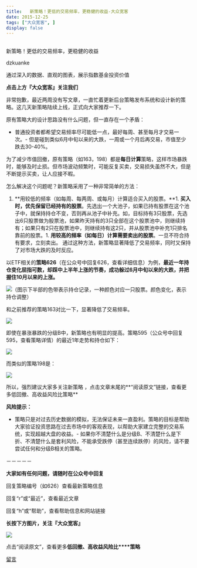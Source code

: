 ```yaml
---
title:   新策略！更低的交易频率，更稳健的收益-大众宽客
date: 2015-12-25
tags: ["大众宽客", ]
display: false
---
```



## 



新策略！更低的交易频率，更稳健的收益




dzkuanke




通过深入的数据、直观的图表，展示指数基金投资价值


**点击上方『大众宽客』关注我们**



非常抱歉，最近两周没有写文章，一直忙着更新后台策略发布系统和设计新的策略。这几天新策略陆续上线，正式向大家推荐一下。



原有策略大的设计思路没有什么问题，但一直存在一个矛盾：
- 普通投资者都希望交易频率尽可能低一点，最好每周、甚至每月才交易一次。- 但是碰到类似6月中旬以来的大跌，一周或一个月后再交易，市值至少跌去30-40%。


为了减少市值回撤，原有策略（如163，198）都是**每日计算**策略，这样市场暴跌时，能够及时止损。但市场波动频繁时，可能反复买卖，交易损失虽然不大，但是不断提示买卖，让人应接不暇。



怎么解决这个问题呢？新策略采用了一种非常简单的方法：
1. **用较低的频率（如每周、每两周、或每月）计算适合买入的股票。**1. **买入时，优先保留已经持有的股票**。先选出一个大池子，如果已持有股票在这个池子中，就保持持仓不变，否则再从池子中补充。如，目标持有3只股票，先选出6只股票做为股票池，如果昨天持有的3只全部在这个股票池中，则继续持有；如果只有2只在股票池中，则继续持有这2只，并从股票池中补充1只排名靠前的股票。1. **用较高的频率（如每日）计算需要卖出的股票**。一旦不符合持有要求，立刻卖出。
通过这种方法，新策略显著降低了交易频率，同时又保持了对市场大跌的及时反应。



以ETF相关的**策略626**（在公众号中回复626，查看详细信息）为例，**最近一年持仓变化屈指可数，却踩中上半年上涨的节奏，成功躲过6月中旬以来的大跌，并把握住10月以来的上涨。**

<img data-s="300,640" data-type="png" src="http://mmbiz.qpic.cn/mmbiz/PKw3FQPmhIjEBA0vBsCa2LphfZGTdaDAfiaiaWIzUSibldBo35XXytZaHOJf0jKQyGU4HoKgImbo3kfdoIL0avksw/0?wx_fmt=png" data-ratio="0.6079136690647482" data-w=""/>（图示下半部的色带表示持仓记录，一种颜色对应一只股票。颜色变化，表示持仓调整）



和之前推荐的策略163对比一下，显著降低了交易频率。

<img data-s="300,640" data-type="png" src="http://mmbiz.qpic.cn/mmbiz/PKw3FQPmhIjEBA0vBsCa2LphfZGTdaDAp1qlOmb1JuQaw9TrIUMd73JuXZ1ic7jpJU8tN5CgribibI36nQN3pvUIw/0?wx_fmt=png" data-ratio="0.6115107913669064" data-w=""/>



即使在暴涨暴跌的分级B中，新策略也有明显的提高。策略595（公众号中回复595，查看策略详情）的最近1年走势和持仓如下：

<img data-s="300,640" data-type="png" src="http://mmbiz.qpic.cn/mmbiz/PKw3FQPmhIjEBA0vBsCa2LphfZGTdaDALEvicibW6y0KAo6QAIc8Jj0fS3bia1RHWkpsMQVyD239lvIibSW433hrQA/0?wx_fmt=png" data-ratio="0.6079136690647482" data-w=""/>



而类似的策略198是：

<img data-s="300,640" data-type="png" src="http://mmbiz.qpic.cn/mmbiz/PKw3FQPmhIjEBA0vBsCa2LphfZGTdaDAB9HIDzT7NEqAAEK0obVJ97s2G59KZDh7Xj1KzAicsZqGXGTZAbp8hSQ/0?wx_fmt=png" data-ratio="NaN" data-w="0"/>



所以，强烈建议大家多关注新策略 ，点击文章末尾的**“阅读原文”链接，查看更多低回撤、高收益风险比策略**





**风险提示：**
- 策略只是对过去历史数据的模拟，无法保证未来一直盈利。策略的目标是帮助大家验证投资思路在过去市场中的客观表现，以帮助大家建立完整的交易系统，实现超越大盘的收益。- 如果你不清楚什么是分级B、不清楚什么是下折、不清楚什么是套利风险，不能承受跌停（甚至连续跌停）的风险，请不要尝试任何和分级B相关的策略。


－－－－－

**大家如有任何问题，请随时在公众号中回复**



回复策略编号（如626）查看最新策略信息

回复“r”或“最近”，查看最近文章

回复“h”或“帮助”，查看帮助信息和网站链接



**长按下方图片，关注『大众宽客』**

<img data-s="300,640" data-type="png" data-ratio="NaN" data-w="0" width="auto" src="http://mmbiz.qpic.cn/mmbiz/PKw3FQPmhIjpOw70YiaHYQTPb4TKoqns9M2zxiaLBv1cUZiaEHqVweTjuaW7lzQUemHLxv6k8MpLq8r6cvFhqmDfg/640?wx_fmt=png" style="box-sizing: border-box !important; word-wrap: break-word !important; width: auto !important; visibility: visible !important;"/>





点击“阅读原文”，查看更多**低回撤、高收益风险比****策略**









[留言](javascript:;)